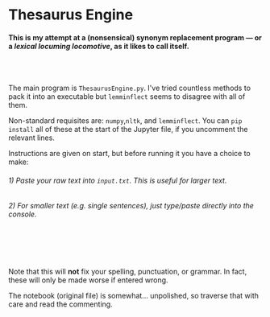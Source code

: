 # Thesaurus Engine
#### This is my attempt at a (nonsensical) synonym replacement program — or a *lexical locuming locomotive*, as it likes to call itself.

<br/>
<br/>

The main program is `ThesaurusEngine.py`. I've tried countless methods to pack it into an executable but `lemminflect` seems to disagree with all of them.

Non-standard requisites are: `numpy`,`nltk`, and `lemminflect`. You can `pip install` all of these at the start of the Jupyter file, if you uncomment the relevant lines.

Instructions are given on start, but before running it you have a choice to make:
###### 1) Paste your raw text into `input.txt`. This is useful for larger text.
###### 2) For smaller text (e.g. single sentences), just type/paste directly into the console.

<br/>
<br/>
<br/>

Note that this will **not** fix your spelling, punctuation, or grammar. In fact, these will only be made worse if entered wrong.

The notebook (original file) is somewhat... unpolished, so traverse that with care and read the commenting.
